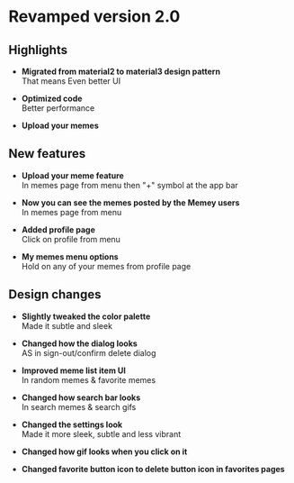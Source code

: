 # Revamped version 2.0

## Highlights 

- **Migrated from material2 to material3 design pattern**<br>
    That means Even better UI

- **Optimized code**<br>
    Better performance

- **Upload your memes**<br>

## New features

- **Upload your meme feature**<br>
    In memes page from menu then "+" symbol at the app bar

- **Now you can see the memes posted by the Memey users**<br>
    In memes page from menu

- **Added profile page**<br>
    Click on profile from menu

- **My memes menu options**<br>
    Hold on any of your memes from profile page

## Design changes

- **Slightly tweaked the color palette**<br>
    Made it subtle and sleek

- **Changed how the dialog looks**<br>
    AS in sign-out/confirm delete dialog

- **Improved meme list item UI**<br>
    In random memes & favorite memes

- **Changed how search bar looks**<br>
    In search memes & search gifs

- **Changed the settings look**<br>
    Made it more sleek, subtle and less vibrant

- **Changed how gif looks when you click on it**<br>

- **Changed favorite button icon to delete button icon in favorites pages**
